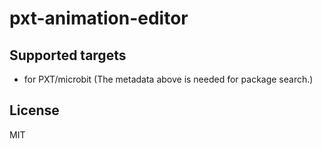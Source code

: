 # pxt-animation-editor

## Supported targets

* for PXT/microbit
(The metadata above is needed for package search.)

## License

MIT